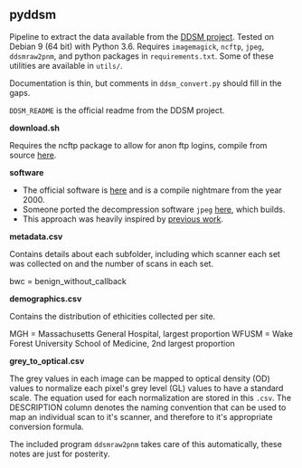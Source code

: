 pyddsm
------

Pipeline to extract the data available from the [DDSM project](http://marathon.csee.usf.edu/Mammography/Database.html). Tested on Debian 9 (64 bit) with Python 3.6. Requires `imagemagick`, `ncftp`, `jpeg`, `ddsmraw2pnm`, and python packages in `requirements.txt`. Some of these utilities are available in `utils/`.

Documentation is thin, but comments in `ddsm_convert.py` should fill in the gaps.

`DDSM_README` is the official readme from the DDSM project.

**download.sh**

Requires the ncftp package to allow for anon ftp logins, compile from source [here](https://www.ncftp.com/download/).

**software**

+ The official software is [here](http://marathon.csee.usf.edu/Mammography/software/heathusf_v1.1.0.html) and is a compile nightmare from the year 2000.
+ Someone ported the decompression software `jpeg` [here](http://www.cs.unibo.it/~roffilli/sw.html), which builds.
+ This approach was heavily inspired by [previous work](https://github.com/multinormal/ddsm.git).

**metadata.csv**

Contains details about each subfolder, including which scanner each set was collected on and the number of scans in each set.

bwc = benign_without_callback

**demographics.csv**

Contains the distribution of ethicities collected per site.

MGH = Massachusetts General Hospital, largest proportion
WFUSM = Wake Forest University School of Medicine, 2nd largest proportion

**grey_to_optical.csv**

The grey values in each image can be mapped to optical density (OD) values to normalize each pixel's grey level (GL) values to have a standard scale. The equation used for each normalization are stored in this `.csv`. The DESCRIPTION column denotes the naming convention that can be used to map an individual scan to it's scanner, and therefore to it's appropriate conversion formula.

The included program `ddsmraw2pnm` takes care of this automatically, these notes are just for posterity.

